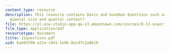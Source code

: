 ```yaml
---
content_type: resource
description: This resource contains Davis and Goodman Questions such as how to calculate
  quantal size and quantal content?
file: https://ol-ocw-studio-app-qa.s3.amazonaws.com/courses/9-12-experimental-molecular-neurobiology-fall-2006/6ae93f08a21ec0411e0b8acd7c2a8619_12questions.pdf
file_type: application/pdf
resourcetype: Document
title: 12questions.pdf
uid: 6ae93f08-a21e-c041-1e0b-8acd7c2a8619
---
```

